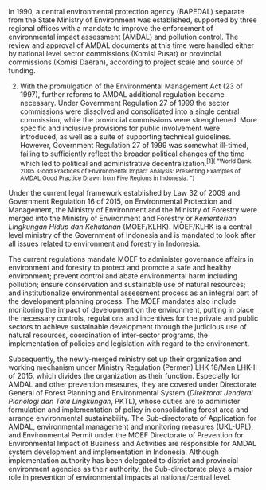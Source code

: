 In 1990, a central environmental protection agency (BAPEDAL) separate from the State Ministry of Environment was established, supported by three regional offices with a mandate to improve the enforcement of environmental impact assessment (AMDAL) and pollution control. The review and approval of AMDAL documents at this time were handled either by national level sector commissions (Komisi Pusat) or provincial commissions (Komisi Daerah), according to project scale and source of funding.

2.	With the promulgation of the Environmental Management Act (23 of 1997), further reforms to AMDAL additional regulation became necessary. Under Government Regulation 27 of 1999 the sector commissions were dissolved and consolidated into a single central commission, while the provincial commissions were strengthened. More specific and inclusive provisions for public involvement were introduced, as well as a suite of supporting technical guidelines. However, Government Regulation 27 of 1999 was somewhat ill-timed, failing to sufficiently reflect the broader political changes of the time which led to political and administrative decentralization.<sup>[1]( "World Bank. 2005. Good Practices of Environmental Impact Analysis: Presenting Examples of AMDAL Good Practice Drawn from Five Regions in Indonesia. ")</sup>

Under the current legal framework established by Law 32 of 2009 and Government Regulation 16 of 2015, on Environmental Protection and Management, the Ministry of Environment and the Ministry of Forestry were merged into the Ministry of Environment and Forestry or _Kementerian Lingkungan Hidup dan Kehutanan_ (MOEF/KLHK). MOEF/KLHK is a central level ministry of the Government of Indonesia and is mandated to look after all issues related to environment and forestry in Indonesia.

The current regulations mandate MOEF to administer governance affairs in environment and forestry to protect and promote a safe and healthy environment; prevent control and abate environmental harm including pollution; ensure conservation and sustainable use of natural resources; and institutionalize environmental assessment process as an integral part of the development planning process. The MOEF mandates also include monitoring the impact of development on the environment, putting in place the necessary controls, regulations and incentives for the private and public sectors to achieve sustainable development through the judicious use of natural resources, coordination of inter-sector programs, the implementation of policies and legislation with regard to the environment.

Subsequently, the newly-merged ministry set up their organization and working mechanism under Ministry Regulation (Permen) LHK 18/Men LHK-II of 2015, which divides the organization as their function. Especially for AMDAL and other prevention measures, they are covered under Directorate General of Forest Planning and Environmental System (_Direktorat Jenderal Planologi dan Tata Lingkungan_, PKTL), whose duties are to administer formulation and implementation of policy in consolidating forest area and arrange environmental sustainability. The Sub-directorate of Application for AMDAL, environmental management and monitoring measures (UKL-UPL), and Environmental Permit under the MOEF Directorate of Prevention for Environmental Impact of Business and Activities are responsible for AMDAL system development and implementation in Indonesia. Although implementation authority has been delegated to district and provincial environment agencies as their authority, the Sub-directorate plays a major role in prevention of environmental impacts at national/central level.
